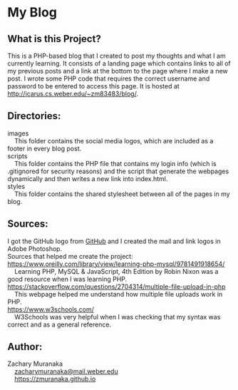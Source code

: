 # My Blog

## What is this Project?

This is a PHP-based blog that I created to post my thoughts and what I am currently learning. It consists of a landing page which contains links to all of my previous posts and a link at the bottom to the page where I make a new post. I wrote some PHP code that requires the correct username and password to be entered to access this page. It is hosted at http://icarus.cs.weber.edu/~zm83483/blog/.

## Directories:

images  
&nbsp;&nbsp;&nbsp;&nbsp;This folder contains the social media logos, which are included as a footer in every blog post.  
scripts  
&nbsp;&nbsp;&nbsp;&nbsp;This folder contains the PHP file that contains my login info (which is .gitignored for security reasons) and the script that generate the webpages dynamically and then writes a new link into index.html.  
styles  
&nbsp;&nbsp;&nbsp;&nbsp;This folder contains the shared stylesheet between all of the pages in my blog.

## Sources:

I got the GitHub logo from [GitHub](https://github.com/logos) and I created the mail and link logos in Adobe Photoshop.  
Sources that helped me create the project:  
https://www.oreilly.com/library/view/learning-php-mysql/9781491918654/  
&nbsp;&nbsp;&nbsp;&nbsp;Learning PHP, MySQL & JavaScript, 4th Edition by Robin Nixon was a good resource when I was learning PHP.  
https://stackoverflow.com/questions/2704314/multiple-file-upload-in-php  
&nbsp;&nbsp;&nbsp;&nbsp;This webpage helped me understand how multiple file uploads work in PHP.  
https://www.w3schools.com/  
&nbsp;&nbsp;&nbsp;&nbsp;W3Schools was very helpful when I was checking that my syntax was correct and as a general reference.

## Author:

Zachary Muranaka  
&nbsp;&nbsp;&nbsp;&nbsp;zacharymuranaka@mail.weber.edu  
&nbsp;&nbsp;&nbsp;&nbsp;https://zmuranaka.github.io

